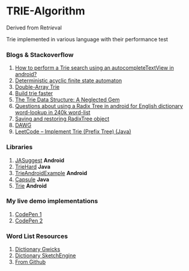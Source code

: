 # TRIE-Algorithm   
Derived from Re*trie*val


Trie implemented in various language with their performance test

### Blogs & Stackoverflow
    
1. [How to perform a Trie search using an autocompleteTextView in android?](https://stackoverflow.com/questions/22659088/how-to-perform-a-trie-search-using-an-autocompletetextview-in-android)
2. [Deterministic acyclic finite state automaton](https://en.wikipedia.org/wiki/Deterministic_acyclic_finite_state_automaton)
3. [Double-Array Trie](https://linux.thai.net/~thep/datrie/)
4. [Build trie faster](https://stackoverflow.com/questions/18963783/build-trie-faster)
5. [The Trie Data Structure: A Neglected Gem](https://www.toptal.com/java/the-trie-a-neglected-data-structure)
6. [Questions about using a Radix Tree in android for English dictionary word-lookup in 240k word-list
](https://stackoverflow.com/questions/29880237/questions-about-using-a-radix-tree-in-android-for-english-dictionary-word-lookup)
7. [Saving and restoring RadixTree object](https://codereview.stackexchange.com/questions/88143/saving-and-restoring-radixtree-object)
8. [DAWG](https://www.strchr.com/dawg_predictive)
9. [LeetCode – Implement Trie (Prefix Tree) (Java)](https://www.programcreek.com/2014/05/leetcode-implement-trie-prefix-tree-java/)

### Libraries 

1. [JASuggest](https://github.com/nomemory/jasuggest)  **Android**
2. [TrieHard](https://github.com/ClickerMonkey/TrieHard) **Java**
3. [TrieAndroidExample](https://github.com/clkasd/TrieAndroidExample) **Android**
4. [Capsule](https://github.com/usethesource/capsule) **Java**
5. [Trie](https://github.com/arunkumar9t2/trie) **Android**

### My live demo implementations 
   
1. [CodePen 1](https://codepen.io/xblack/pen/gOrgqWV)
2. [CodePen 2](https://codepen.io/xblack/pen/wvGgVKX)


### Word List Resources

1. [Dictionary Gwicks](http://www.gwicks.net/dictionaries.htm) 
2. [Dictionary SketchEngine](https://sketchengine.co.uk/wp-content/uploads/word-list/english/english-word-list-total.csv)
3. [From Github](https://github.com/dwyl/english-words)

